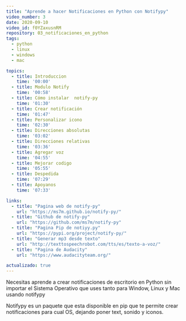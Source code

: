 ```yaml
---
title: "Aprende a hacer Notificaciones en Python con Notifypy"
video_number: 3
date: 2020-09-10
video_id: f0YZaxusnRM 
repository: 03_notificaciones_en_python
tags:
  - python
  - linux
  - windows
  - mac

topics:
  - title: Introduccion
    time: '00:00'
  - title: Modulo Notify
    time: '00:58'
  - title: Cómo instalar  notify-py
    time: '01:30'
  - title: Crear notificación
    time: '01:47'
  - title: Personalizar icono
    time: '02:30'
  - title: Direcciones absolutas
    time: '03:02'
  - title: Direcciones relativas
    time: '03:36'
  - title: Agregar voz 
    time: '04:55'
  - title: Mejorar codigo
    time: '05:55'
  - title: Despedida
    time: '07:29'
  - title: Apoyanos
    time: '07:33'

links:
  - title: "Pagina web de notify-py"
    url: "https://ms7m.github.io/notify-py/"
  - title: "Github de notify-py"
    url: "https://github.com/ms7m/notify-py"
  - title: "Pagina Pip de notiyy.py"
    url: "https://pypi.org/project/notify-py/"
  - title: "Generar mp3 desde texto"
    url: "http://texttospeechrobot.com/tts/es/texto-a-voz/"
  - title: "Pagina de Audacity"
    url: "https://www.audacityteam.org/"

actualizado: true
---
```


Necesitas aprende a crear notificaciones de escritorio en Python sin importar el Sistema Operativo que uses tanto para Window, Linux y Mac usando notifypy

Notifypy es un paquete que esta disponible en pip que te permite crear notificaciones para cual OS, dejando poner text, sonido y iconos.
